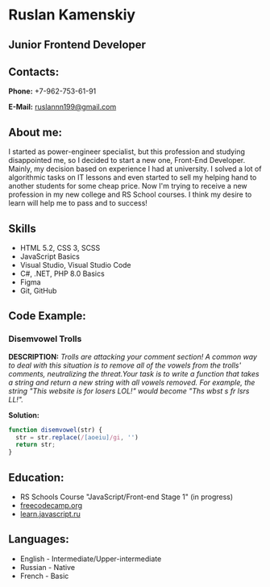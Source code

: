 # Ruslan Kamenskiy

## Junior Frontend Developer

## Contacts: 

**Phone:** +7-962-753-61-91

**E-Mail:** ruslannn199@gmail.com

## About me:

I started as power-engineer specialist, but this profession and studying disappointed me, so I decided to start a new one, Front-End Developer. Mainly, my decision based on experience I had at university. I solved a lot of algorithmic tasks on IT lessons and even started to sell my helping hand to another students for some cheap price. Now I'm trying to receive a new profession in my new college and RS School courses. I think my desire to learn will help me to pass and to success!

## Skills
 * HTML 5.2, CSS 3, SCSS
 * JavaScript Basics
 * Visual Studio, Visual Studio Code
 * C#, .NET, PHP 8.0 Basics
 * Figma
 * Git, GitHub

## Code Example: 

### Disemvowel Trolls

**DESCRIPTION:**
_Trolls are attacking your comment section! A common way to deal with this situation is to remove all of the vowels from the trolls' comments, neutralizing the threat.Your task is to write a function that takes a string and return a new string with all vowels removed. For example, the string "This website is for losers LOL!" would become "Ths wbst s fr lsrs LL!"._

**Solution:**
```javascript
function disemvowel(str) {
  str = str.replace(/[aoeiu]/gi, '')
  return str;
}
```

## Education:
 * RS Schools Course "JavaScript/Front-end Stage 1" (in progress)
 * [freecodecamp.org](https://www.freecodecamp.org/)
 * [learn.javascript.ru](https://learn.javascript.ru/)

## Languages:
 * English - Intermediate/Upper-intermediate
 * Russian - Native
 * French - Basic